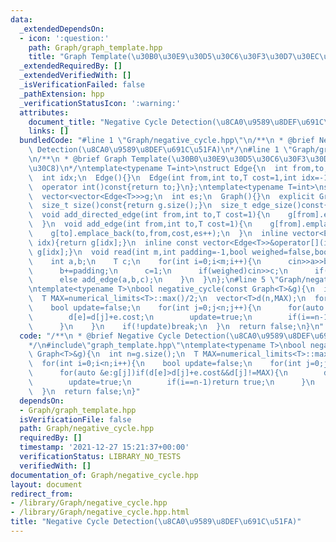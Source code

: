 ```yaml
---
data:
  _extendedDependsOn:
  - icon: ':question:'
    path: Graph/graph_template.hpp
    title: "Graph Template(\u30B0\u30E9\u30D5\u30C6\u30F3\u30D7\u30EC\u30FC\u30C8)"
  _extendedRequiredBy: []
  _extendedVerifiedWith: []
  _isVerificationFailed: false
  _pathExtension: hpp
  _verificationStatusIcon: ':warning:'
  attributes:
    document_title: "Negative Cycle Detection(\u8CA0\u9589\u8DEF\u691C\u51FA)"
    links: []
  bundledCode: "#line 1 \"Graph/negative_cycle.hpp\"\n/**\n * @brief Negative Cycle\
    \ Detection(\u8CA0\u9589\u8DEF\u691C\u51FA)\n*/\n#line 1 \"Graph/graph_template.hpp\"\
    \n/**\n * @brief Graph Template(\u30B0\u30E9\u30D5\u30C6\u30F3\u30D7\u30EC\u30FC\
    \u30C8)\n*/\ntemplate<typename T=int>\nstruct Edge{\n  int from,to;\n  T cost;\n\
    \  int idx;\n  Edge(){}\n  Edge(int from,int to,T cost=1,int idx=-1):from(from),to(to),cost(cost),idx(idx){}\n\
    \  operator int()const{return to;}\n};\ntemplate<typename T=int>\nstruct Graph{\n\
    \  vector<vector<Edge<T>>>g;\n  int es;\n  Graph(){}\n  explicit Graph(int n):g(n),es(0){}\n\
    \  size_t size()const{return g.size();}\n  size_t edge_size()const{return es;}\n\
    \  void add_directed_edge(int from,int to,T cost=1){\n    g[from].emplace_back(from,to,cost,es++);\n\
    \  }\n  void add_edge(int from,int to,T cost=1){\n    g[from].emplace_back(from,to,cost,es);\n\
    \    g[to].emplace_back(to,from,cost,es++);\n  }\n  inline vector<Edge<T>>&operator[](int\
    \ idx){return g[idx];}\n  inline const vector<Edge<T>>&operator[](int idx)const{return\
    \ g[idx];}\n  void read(int m,int padding=-1,bool weighed=false,bool direct=false){\n\
    \    int a,b;\n    T c;\n    for(int i=0;i<m;i++){\n      cin>>a>>b;\n      a+=padding;\n\
    \      b+=padding;\n      c=1;\n      if(weighed)cin>>c;\n      if(direct)add_directed_edge(a,b,c);\n\
    \      else add_edge(a,b,c);\n    }\n  }\n};\n#line 5 \"Graph/negative_cycle.hpp\"\
    \ntemplate<typename T>\nbool negative_cycle(const Graph<T>&g){\n  int n=g.size();\n\
    \  T MAX=numerical_limits<T>::max()/2;\n  vector<T>d(n,MAX);\n  for(int i=0;i<n;i++){\n\
    \    bool update=false;\n    for(int j=0;j<n;j++){\n      for(auto &e:g[j])if(d[e]>d[j]+e.cost&&d[j]!=MAX){\n\
    \        d[e]=d[j]+e.cost;\n        update=true;\n        if(i==n-1)return true;\n\
    \      }\n    }\n    if(!update)break;\n  }\n  return false;\n}\n"
  code: "/**\n * @brief Negative Cycle Detection(\u8CA0\u9589\u8DEF\u691C\u51FA)\n\
    */\n#include\"graph_template.hpp\"\ntemplate<typename T>\nbool negative_cycle(const\
    \ Graph<T>&g){\n  int n=g.size();\n  T MAX=numerical_limits<T>::max()/2;\n  vector<T>d(n,MAX);\n\
    \  for(int i=0;i<n;i++){\n    bool update=false;\n    for(int j=0;j<n;j++){\n\
    \      for(auto &e:g[j])if(d[e]>d[j]+e.cost&&d[j]!=MAX){\n        d[e]=d[j]+e.cost;\n\
    \        update=true;\n        if(i==n-1)return true;\n      }\n    }\n    if(!update)break;\n\
    \  }\n  return false;\n}"
  dependsOn:
  - Graph/graph_template.hpp
  isVerificationFile: false
  path: Graph/negative_cycle.hpp
  requiredBy: []
  timestamp: '2021-12-27 15:21:37+00:00'
  verificationStatus: LIBRARY_NO_TESTS
  verifiedWith: []
documentation_of: Graph/negative_cycle.hpp
layout: document
redirect_from:
- /library/Graph/negative_cycle.hpp
- /library/Graph/negative_cycle.hpp.html
title: "Negative Cycle Detection(\u8CA0\u9589\u8DEF\u691C\u51FA)"
---
```

